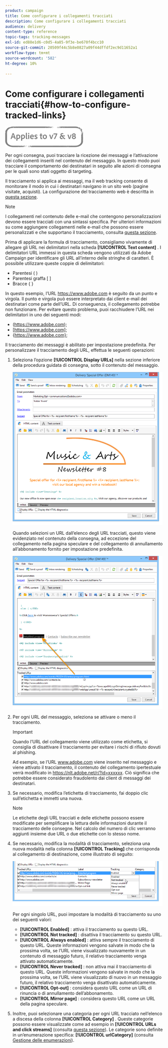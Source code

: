 ```yaml
---
product: campaign
title: Come configurare i collegamenti tracciati
description: Come configurare i collegamenti tracciati
audience: delivery
content-type: reference
topic-tags: tracking-messages
exl-id: ed88e1d6-c0d5-4a85-9f3e-be670f4bcc10
source-git-commit: 20509f44c5b8e0827a09f44dffdf2ec9d11652a1
workflow-type: tm+mt
source-wordcount: '582'
ht-degree: 10%

---
```


# Come configurare i collegamenti tracciati{#how-to-configure-tracked-links}

![](../../assets/common.svg)

Per ogni consegna, puoi tracciare la ricezione dei messaggi e l’attivazione dei collegamenti inseriti nel contenuto del messaggio. In questo modo puoi tracciare il comportamento dei destinatari in seguito alle azioni di consegna per le quali sono stati oggetto di targeting.

Il tracciamento si applica ai messaggi, ma il web tracking consente di monitorare il modo in cui i destinatari navigano in un sito web (pagine visitate, acquisti). La configurazione del tracciamento web è descritta in [questa sezione](../../configuration/using/about-web-tracking.md).

>[!NOTE]
>
>I collegamenti nel contenuto delle e-mail che contengono personalizzazioni devono essere tracciati con una sintassi specifica. Per ulteriori informazioni su come aggiungere collegamenti nelle e-mail che possono essere personalizzati e che supportano il tracciamento, consulta [questa sezione](tracking-personalized-links.md).

Prima di applicare la formula di tracciamento, consigliamo vivamente di allegare gli URL nei delimitatori nella scheda **[!UICONTROL Text content]** . I delimitatori URL immessi in questa scheda vengono utilizzati da Adobe Campaign per identificare gli URL all’interno delle stringhe di caratteri. È possibile utilizzare queste coppie di delimitatori:
* Parentesi ( )
* Parentesi graffa [ ]
* Bracce { }

In questo esempio, l’URL https://www.adobe.com è seguito da un punto e virgola. Il punto e virgola può essere interpretato dai client e-mail dei destinatari come parte dell’URL. Di conseguenza, il collegamento potrebbe non funzionare. Per evitare questo problema, puoi racchiudere l’URL nei delimitatori in uno dei seguenti modi:
* (https://www.adobe.com);
* [https://www.adobe.com];
* {https://www.adobe.com};

Il tracciamento dei messaggi è abilitato per impostazione predefinita. Per personalizzare il tracciamento degli URL, effettua le seguenti operazioni:

1. Seleziona l’opzione **[!UICONTROL Display URLs]** nella sezione inferiore della procedura guidata di consegna, sotto il contenuto del messaggio.

   ![](assets/s_ncs_user_email_del_display_urls.png)

   Quando selezioni un URL dall’elenco degli URL tracciati, questo viene evidenziato nel contenuto della consegna, ad eccezione del collegamento nella pagina speculare e del collegamento di annullamento all’abbonamento fornito per impostazione predefinita.

   ![](assets/s_ncs_user_email_del_show_urls.png)

1. Per ogni URL del messaggio, seleziona se attivare o meno il tracciamento.

   >[!IMPORTANT]
   >
   >Quando l’URL del collegamento viene utilizzato come etichetta, si consiglia di disattivare il tracciamento per evitare i rischi di rifiuto dovuti al phishing.
   >
   >Ad esempio, se l’URL www.adobe.com viene inserito nel messaggio e viene attivato il tracciamento, il contenuto del collegamento ipertestuale verrà modificato in https://nlt.adobe.net/r/?id=xxxxxx. Ciò significa che potrebbe essere considerato fraudolento dai client di messaggi dei destinatari.

1. Se necessario, modifica l’etichetta di tracciamento, fai doppio clic sull’etichetta e immetti una nuova.

   >[!NOTE]
   >
   >Le etichette degli URL tracciati e delle etichette possono essere modificate per semplificare la lettura delle informazioni durante il tracciamento delle consegne. Nel calcolo del numero di clic verranno aggiunti insieme due URL o due etichette con lo stesso nome.

1. Se necessario, modifica la modalità di tracciamento, seleziona una nuova modalità nella colonna **[!UICONTROL Tracking]** che corrisponda al collegamento di destinazione, come illustrato di seguito:

   ![](assets/s_ncs_user_select_tracking_mode.png)

   Per ogni singolo URL, puoi impostare la modalità di tracciamento su uno dei seguenti valori:

   * **[!UICONTROL Enabled]** : attiva il tracciamento su questo URL.
   * **[!UICONTROL Not tracked]** : disattiva il tracciamento su questo URL.
   * **[!UICONTROL Always enabled]** : attiva sempre il tracciamento di questo URL. Queste informazioni vengono salvate in modo che la prossima volta, se l’URL viene visualizzato nuovamente in un contenuto di messaggio futuro, il relativo tracciamento venga attivato automaticamente.
   * **[!UICONTROL Never tracked]** : non attiva mai il tracciamento di questo URL. Queste informazioni vengono salvate in modo che la prossima volta, se l’URL viene visualizzato di nuovo in un messaggio futuro, il relativo tracciamento venga disattivato automaticamente.
   * **[!UICONTROL Opt-out]** : considera questo URL come un URL di rinuncia o di annullamento dell’abbonamento.
   * **[!UICONTROL Mirror page]** : considera questo URL come un URL della pagina speculare.

1. Inoltre, puoi selezionare una categoria per ogni URL tracciato nell’elenco a discesa della colonna **[!UICONTROL Category]** . Queste categorie possono essere visualizzate come ad esempio in **[!UICONTROL URLs and click streams]** (consulta [questa sezione](../../reporting/using/reports-on-deliveries.md#urls-and-click-streams)). Le categorie sono definite in un’enumerazione specifica: **[!UICONTROL urlCategory]** (consulta [Gestione delle enumerazioni](../../platform/using/managing-enumerations.md)).
